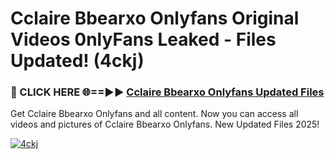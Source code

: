 # Cclaire Bbearxo Onlyfans Original Videos 0nlyFans Leaked - Files Updated! (4ckj)

<h3>🔴 CLICK HERE 🌐==►► <a href="https://tinyurl.com/2m67pmp6" rel="nofollow">Cclaire Bbearxo Onlyfans Updated Files</a></h3>

Get Cclaire Bbearxo Onlyfans and all content. Now you can access all videos and pictures of Cclaire Bbearxo Onlyfans. New Updated Files 2025!

[![4ckj](https://i.imgur.com/H4QAA4z.gif)](https://tinyurl.com/2m67pmp6)